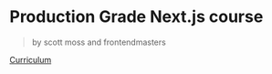 # Production Grade Next.js course
> by scott moss and frontendmasters

[Curriculum](https://production-grade-nextjs.vercel.app)
